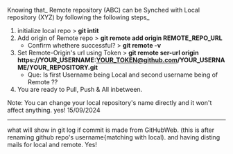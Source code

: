 Knowing that_
Remote repository (ABC) can be Synched with Local repository (XYZ) 
by following the following steps_

1. initialize local repo > **git intit**
2. Add origin of Remote repo > **git remote add origin REMOTE_REPO_URL**
    - Confirm whethere successful? > **git remote -v**
3. Set Remote-Origin's url using Token > **git remote ser-url origin https://YOUR_USERNAME:YOUR_TOKEN@github.com/YOUR_USERNAME/YOUR_REPOSITORY.git**
    - Que: Is first Username being Local and second username being of Remote ??
4. You are ready to Pull, Push & All inbetween.

Note: You can change your local repository's name directly and it won't affect anything. yes!
15/09/2024

------------------------------------------------------------




what will show in git log if commit is made from GitHubWeb. (this is after renaming github repo's 
username{matching with local). and having disting mails for local and remote. Yes!

